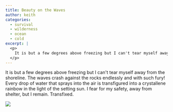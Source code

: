 ```yaml
---
title: Beauty on the Waves
author: keith
categories:
  - survival
  - wilderness
  - ocean
  - cold
excerpt: |
  <p>
  	It is but a few degrees above freezing but I can't tear myself away from the shoreline. The waves crash against the rocks endlessly and with such fury! Every drop of water that sprays into the air is transfigured into a crystallene rainbow in the light of the setting sun. I fear for my safety, away from shelter, but I remain. Transfixed.
  </p>
---
```

<p>
	It is but a few degrees above freezing but I can't tear myself away from the shoreline. The waves crash against the rocks endlessly and with such fury! Every drop of water that sprays into the air is transfigured into a crystallene rainbow in the light of the setting sun. I fear for my safety, away from shelter, but I remain. Transfixed.
</p>
<p>
	<img src="{{ _site_root }}assets/img/waves.jpg">
</p>